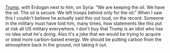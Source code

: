 <a href="https://twitter.com/atrupar/status/1194671109679046658">Trump</a>, with Erdogan next to him, on Syria: "We are keeping the oil. We have the oil. The oil is secure. We left troops behind only for the oil." When I saw this I couldn't believe he actually said this out loud, on the record. Someone in the military must have told him, many times, how statements like this put at risk all US military everywhere. I don't buy that Trump is an idiot who has no idea what he's doing. Also it's a joke that we would be trying to acquire or steal more carbon-based energy. We should be putting carbon from the atmosphere back in the ground, not taking it out. 
